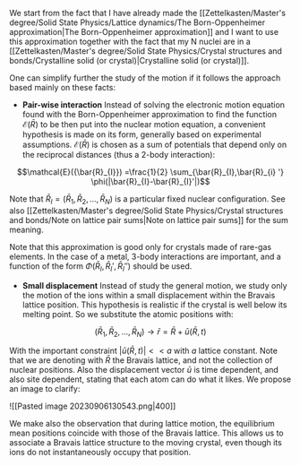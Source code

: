 We start from the fact that I have already made the [[Zettelkasten/Master's degree/Solid State Physics/Lattice dynamics/The Born-Oppenheimer approximation|The Born-Oppenheimer approximation]] and I want to use this approximation together with the fact that my N nuclei are in a [[Zettelkasten/Master's degree/Solid State Physics/Crystal structures and bonds/Crystalline solid (or crystal)|Crystalline solid (or crystal)]].

One can simplify further the study of the motion if it follows the approach based mainly on these facts:

- **Pair-wise interaction**
Instead of solving the electronic motion equation found with the Born-Oppenheimer approximation to find the function $\mathcal{E}({\bar{R}})$ to be then put into the nuclear motion equation, a convenient hypothesis is made on its form, generally based on experimental assumptions. $\mathcal{E}({\bar{R}})$ is chosen as a sum of potentials that depend only on the reciprocal distances (thus a 2-body interaction): 

$$\mathcal{E}({\bar{R}_{I}}) =\frac{1}{2} \sum_{\bar{R}_{I},\bar{R}_{i} '} \phi(|\bar{R}_{I}-\bar{R}_{I}'|)$$

Note that ${\bar{R}_{I}} = (\bar{R}_1,\bar{R}_2, \dots, \bar{R}_N)$ is a particular fixed nuclear configuration. 
See also [[Zettelkasten/Master's degree/Solid State Physics/Crystal structures and bonds/Note on lattice pair sums|Note on lattice pair sums]] for the sum meaning.

Note that this approximation is good only for crystals made of rare-gas elements. In the case of a metal, 3-body interactions are important, and a function of the form $\Phi(\bar{R}_{I},\bar{R}_{I}',\bar{R}_{I}'')$ should be used.

- **Small displacement**
Instead of study the general motion, we study only the motion of the ions within a small displacement within the Bravais lattice position. This hypothesis is realistic if the crystal is well below its melting point.
So we substitute the atomic positions with:

$$(\bar{R}_1,\bar{R}_2, \dots, \bar{R}_N) \to \bar{r} = \bar{R} + \bar{u}(\bar{R}, t)$$

With the important constraint $|\bar{u}(\bar{R},t)|<<a$ with $a$ lattice constant.
Note that we are denoting with $\bar{R}$ the Bravais lattice, and not the collection of nuclear positions. 
Also the displacement vector $\bar{u}$ is time dependent, and also site dependent, stating that each atom can do what it likes.
We propose an image to clarify:

![[Pasted image 20230906130543.png|400]]

We make also the observation that during lattice motion, the equilibrium mean positions coincide with those of the Bravais lattice. This allows us to associate a Bravais lattice structure to the moving crystal, even though its ions do not instantaneously occupy that position.
